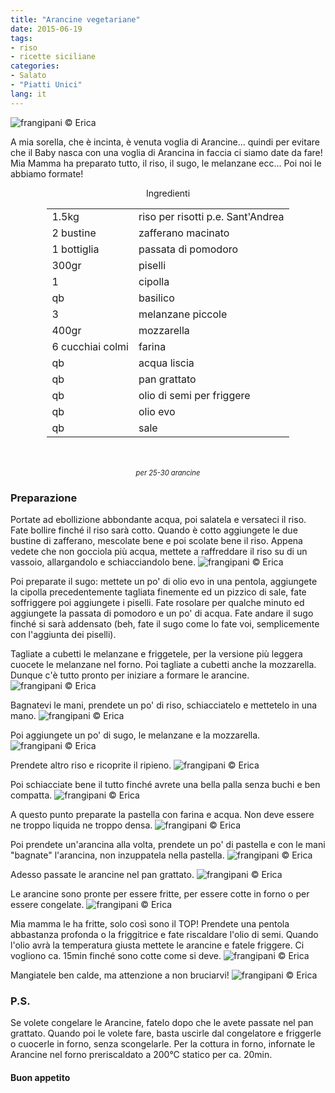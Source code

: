 ```yaml
---
title: "Arancine vegetariane"
date: 2015-06-19
tags:
- riso
- ricette siciliane
categories:
- Salato
- "Piatti Unici"
lang: it
---
```

![](header.jpg "frangipani © Erica")

A mia sorella, che è incinta, è venuta voglia di Arancine... quindi per evitare che il Baby nasca con una voglia di Arancina in faccia ci siamo date da fare! Mia Mamma ha preparato tutto, il riso, il sugo, le melanzane ecc... Poi noi le abbiamo formate!


<div id="wrapper" style="text-align: center">
  <div id="yourdiv" style="display: inline-block;">
    <div class="ingredients">
      <div class="ingredients-title">Ingredienti</div>
      <table>
        <tbody>
          <tr>
            <td>1.5kg</td>
            <td>riso per risotti p.e. Sant'Andrea</td>
          </tr>
          <tr>
            <td>2 bustine</td>
            <td>zafferano macinato</td>
          </tr>
          <tr>
            <td>1 bottiglia</td>
            <td>passata di pomodoro</td>
          </tr>
          <tr>
            <td>300gr</td>
            <td>piselli</td>
          </tr>
          <tr>
            <td>1</td>
            <td>cipolla</td>
          </tr>
          <tr>
            <td>qb</td>
            <td>basilico</td>
          </tr>
          <tr>
            <td>3</td>
            <td>melanzane piccole</td>
          </tr>
          <tr>
            <td>400gr</td>
            <td>mozzarella</td>
          </tr>
          <tr>
            <td>6 cucchiai colmi</td>
            <td>farina</td>
          </tr>
          <tr>
            <td>qb</td>
            <td>acqua liscia</td>
          </tr>
          <tr>
            <td>qb</td>
            <td>pan grattato</td>
          </tr>
          <tr>
            <td>qb</td>
            <td>olio di semi per friggere</td>
          </tr>
          <tr>
            <td>qb</td>
            <td>olio evo</td>
          </tr>
          <tr>
            <td>qb</td>
            <td>sale</td>
          </tr>
        </tbody>
      </table>
      <br></br>
      <i class="pull-right" style="font-size: 80%;">per 25-30 arancine</i>
    </div>
  </div>
</div>


<h3>
  <font color="grey">
    <i class="fa-solid fa-gears"></i>
  </font> Preparazione
</h3>

Portate ad ebollizione abbondante acqua, poi salatela e versateci il riso. Fate bollire finché il riso sarà cotto. Quando è cotto aggiungete le due bustine di zafferano, mescolate bene e poi scolate bene il riso. Appena vedete che non gocciola più acqua, mettete a raffreddare il riso su di un vassoio, allargandolo e schiacciandolo bene.
![](riso.jpg "frangipani © Erica")

Poi preparate il sugo: mettete un po' di olio evo in una pentola, aggiungete la cipolla precedentemente tagliata finemente ed un pizzico di sale, fate soffriggere poi aggiungete i piselli. Fate rosolare per qualche minuto ed aggiungete la passata di pomodoro e un po' di acqua. Fate andare il sugo finché si sarà addensato (beh, fate il sugo come lo fate voi, semplicemente con l'aggiunta dei piselli).

Tagliate a cubetti le melanzane e friggetele, per la versione più leggera cuocete le melanzane nel forno. Poi tagliate a cubetti anche la mozzarella. Dunque c'è tutto pronto per iniziare a formare le arancine.
![](ripieno.jpg "frangipani © Erica")

Bagnatevi le mani, prendete un po' di riso, schiacciatelo e mettetelo in una mano.
![](mano1.jpg "frangipani © Erica")

Poi aggiungete un po' di sugo, le melanzane e la mozzarella.
![](mano2.jpg "frangipani © Erica")

Prendete altro riso e ricoprite il ripieno.
![](mano3.jpg "frangipani © Erica")

Poi schiacciate bene il tutto finché avrete una bella palla senza buchi e ben compatta.
![](teglia.jpg "frangipani © Erica")

A questo punto preparate la pastella con farina e acqua. Non deve essere ne troppo liquida ne troppo densa.
![](pastella.jpg "frangipani © Erica")

Poi prendete un'arancina alla volta, prendete un po' di pastella e con le mani "bagnate" l'arancina, non inzuppatela nella pastella.
![](pastellare.jpg "frangipani © Erica")

Adesso passate le arancine nel pan grattato.
![](pangrattato.jpg "frangipani © Erica")

Le arancine sono pronte per essere fritte, per essere cotte in forno o per essere congelate.
![](panate.jpg "frangipani © Erica")

Mia mamma le ha fritte, solo così sono il TOP! Prendete una pentola abbastanza profonda o la friggitrice e fate riscaldare l'olio di semi. Quando l'olio avrà la temperatura giusta mettete le arancine e fatele friggere. Ci vogliono ca. 15min finché sono cotte come si deve.
![](friggere.jpg "frangipani © Erica")

Mangiatele ben calde, ma attenzione a non bruciarvi!
![](risultato.jpg "frangipani © Erica")


<h3>
  <font color="#FFCC00">
    <i class="fa-regular fa-lightbulb"></i>
  </font> P.S.
</h3>

Se volete congelare le Arancine, fatelo dopo che le avete passate nel pan grattato. Quando poi le volete fare, basta uscirle dal congelatore e friggerle o cuocerle in forno, senza scongelarle. Per la cottura in forno, infornate le Arancine nel forno preriscaldato a 200°C statico per ca. 20min.

<h4>Buon appetito
  <font color="red">
    <i class="fa-regular fa-face-smile"></i>
  </font>
</h4>
